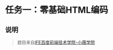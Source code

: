 # 任务一：零基础HTML编码
## 说明
>题目来自[IFE百度前端技术学院-小薇学院](http://ife.baidu.com/course/detail/id/90?t=1490160865514#learn)